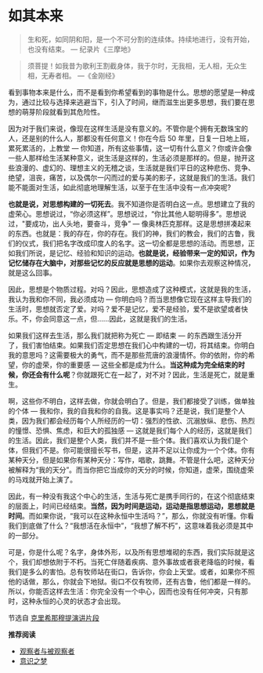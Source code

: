 # 如其本来


> 生和死，如同阴和阳，是一个不可分割的连续体。持续地进行，没有开始，也没有结束。 — 纪录片《三摩地》

> 须菩提！如我昔为歌利王割截身体，我于尔时，无我相，无人相，无众生相，无寿者相。 —《金刚经》

看到事物本来是什么，而不是看到你希望看到的事物是什么。思想的愿望是一种成为，通过比较与选择来逃避当下，引入了时间，继而滋生出更多思想，我们要在思想的萌芽阶段就看到其危险性。

因为对于我们来说，像现在这样生活是没有意义的。不管你是个拥有无数珠宝的人，还是别的什么人，那都没有任何意义！你在今后 50 年里，日复一日地上班，累死累活的，上教堂 — 你知道，所有这些事情，这一切有什么意义？你或许会像一些人那样给生活某种意义，说生活是这样的，生活必须是那样的。但是，抛开这些浪漫的、虚幻的、理想主义的无稽之谈，生活就是我们平日的这种悲伤、竞争、绝望，沮丧，痛苦，以及偶尔一闪而过的爱与美的影子，这就是我们的生活。我们能不能面对生活，如此彻底地理解生活，以至于在生活中没有一点冲突呢?

**也就是说，对思想构建的一切死去**。我不知道你是否明白这一点。思想建立了我的虚荣心。思想说过，“你必须这样”。思想说过，“你比其他人聪明得多”。思想说过，"要成功，出人头地，要奋斗，竞争” — 像奥林匹克那样。这是思想拼凑起来的东西。也就是：我的存在，你的存在。我们的神，我们的教会，我们的古鲁，我们的仪式，我们把名字改成印度人的名字。这一切全都是思想的活动。而思想，正如我们所说，是记忆、经验和知识的运动。**也就是说，经验带来一定的知识，作为记忆储存在大脑中，对那些记忆的反应就是思想的运动**。如果你去观察这种情况，就是这么回事。

因此，思想是个物质过程。对吗？因此，思想造成了这种模式，这就是我的生活，我认为我和你不同，我必须成功 — 你明白吗？而当思想像它现在这样主导我们的生活时，思想就否定了爱。对吗？爱不是记忆，爱不是经验，爱不是欲望或者快乐。不，你会同意这一点，但......因此，这就是我们的生活。

如果我们这样去生活，那么我们就把称为死亡 — 即结束 — 的东西跟生活分开了，我们害怕结束。如果我们否定思想在我们心中构建的一切，将其结束。你明白我的意思吗？这需要极大的勇气，而不是那些荒唐的浪漫情怀。你的依附，你的希望，你的虚荣，你的重要感 — 这些全都是成为什么。**当这种成为完全结束的时候，你还会有什么呢**？你就跟死亡在一起了，对不对？因此，生活是死亡，就是重生。

啊，这些你不明白，这样去做，你就会明白了。但是，我们都接受了训练，做单独的个体 — 我和你，我的自我和你的自我。这是事实吗？还是说，我们是整个人类，因为我们都会经历每个人所经历的一切：强烈的性欲、沉溺放纵、悲伤、热烈的憧憬、恐惧、焦虑，和巨大的孤独感 — 这就是我们每个人的经历，这就是我们的生活。因此，我们是整个人类，我们并不是一些个体。我们喜欢认为我们是个体，但我们不是。你可能很擅长写书，但是，这并不足以让你成为一个个体。你有某种天分，但是如果你有某种天分：写作，唱歌，跳舞。不管是什么吧，这种天分被解释为“我的天分”。而当你把它当成你的天分的时候，你知道，虚荣，围绕虚荣的马戏就开始上演了。

因此，有一种没有我这个中心的生活，生活与死亡是携手同行的，在这个彻底结束的层面上，时间已经结束。**当然，因为时间是运动，运动是指思想运动，思想就是时间**。而如果你说，“我可以在这种永恒中生活吗？”，那么，你就没有听懂。你看我们到底做了什么？“我想活在永恒中”，“我想了解不朽”，这意味着我必须是其中的一部分。

可是，你是什么呢？名字，身体外形，以及所有思想堆砌的东西，我们实际就是这个，我们却想依附于不朽。当死亡伴随着疾病、意外事故或者衰老降临的时候，看我们是多么的害怕。总有牧师站在街口，告诉你，你会上天堂。或者，如果你不照他的话做，那么，你就会下地狱。街口不仅有牧师，还有古鲁，他们都是一样的。所以，你能否这样去生活：你完全没有一个中心，因而也没有任何冲突，只有那时，这种永恒的心灵的状态才会出现。

节选自 [克里希那穆提演讲片段](https://www.bilibili.com/video/BV1Qh411T7f4/?spm_id_from=333.788.top_right_bar_window_custom_collection.content.click&vd_source=21db84374de3d6785c04b0329b69e5e5)

**推荐阅读**

- [观察者与被观察者](https://111hunter.github.io/2022-03-15-advaita-1/)
- [意识之梦](https://111hunter.github.io/2023-11-28-advaita-4/)



